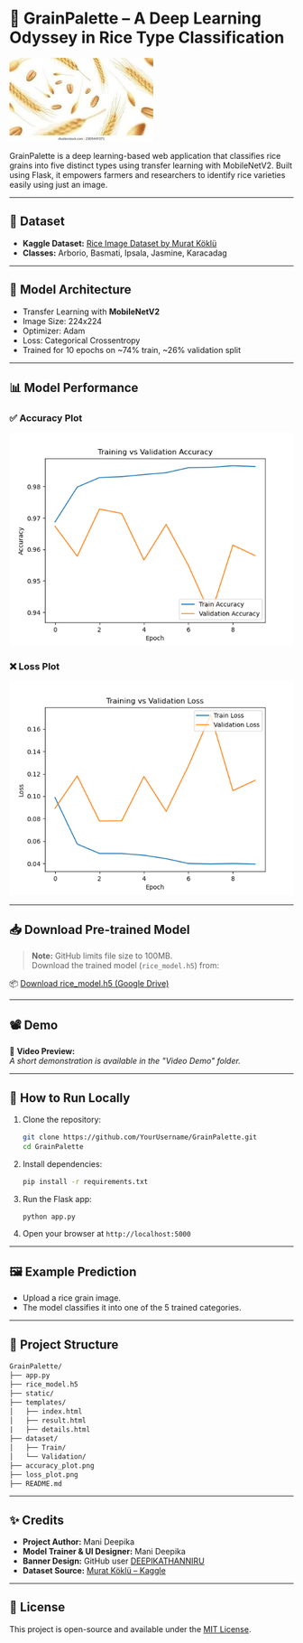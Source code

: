 
# 🌾 GrainPalette – A Deep Learning Odyssey in Rice Type Classification

![Banner](https://github.com/Deepak3460/GrainPalette---A-Deep-Learning-Odyssey-In-Rice-Type-Classification-Through-Transfer-Learning/blob/main/Grain_Palette_Banner.jpg)

GrainPalette is a deep learning-based web application that classifies rice grains into five distinct types using transfer learning with MobileNetV2. Built using Flask, it empowers farmers and researchers to identify rice varieties easily using just an image.

---

## 📂 Dataset

- **Kaggle Dataset:** [Rice Image Dataset by Murat Köklü](https://www.kaggle.com/datasets/muratkokludataset/rice-image-dataset)
- **Classes:** Arborio, Basmati, Ipsala, Jasmine, Karacadag

---

## 🧠 Model Architecture

- Transfer Learning with **MobileNetV2**
- Image Size: 224x224
- Optimizer: Adam
- Loss: Categorical Crossentropy
- Trained for 10 epochs on ~74% train, ~26% validation split

---

## 📊 Model Performance

### ✅ Accuracy Plot
![Training Accuracy](accuracy_plot.png)

### ❌ Loss Plot
![Training Loss](loss_plot.png)

---

## 📥 Download Pre-trained Model

> **Note:** GitHub limits file size to 100MB.  
> Download the trained model (`rice_model.h5`) from:

📦 [Download rice_model.h5 (Google Drive)](https://drive.google.com/file/d/1r07Z-ClwSn3gmBgrT5jSXUjuGxS-1EOO/view?usp=sharing)

---

## 📽️ Demo

🎥 **Video Preview:**  
_A short demonstration is available in the "Video Demo" folder._

---

## 🚀 How to Run Locally

1. Clone the repository:
   ```bash
   git clone https://github.com/YourUsername/GrainPalette.git
   cd GrainPalette
   ```

2. Install dependencies:
   ```bash
   pip install -r requirements.txt
   ```

3. Run the Flask app:
   ```bash
   python app.py
   ```

4. Open your browser at `http://localhost:5000`

---

## 🖼️ Example Prediction

- Upload a rice grain image.
- The model classifies it into one of the 5 trained categories.

---

## 📁 Project Structure

```
GrainPalette/
├── app.py
├── rice_model.h5
├── static/
├── templates/
│   ├── index.html
│   ├── result.html
|   ├── details.html
├── dataset/
│   ├── Train/
│   └── Validation/
├── accuracy_plot.png
├── loss_plot.png
├── README.md
```

---

## ✨ Credits

- **Project Author:** Mani Deepika
- **Model Trainer & UI Designer:** Mani Deepika
- **Banner Design:** GitHub user [DEEPIKATHANNIRU](https://github.com/DEEPIKATHANNIRU)
- **Dataset Source:** [Murat Köklü – Kaggle](https://www.kaggle.com/datasets/muratkokludataset/rice-image-dataset)

---

## 📌 License

This project is open-source and available under the [MIT License](LICENSE).
